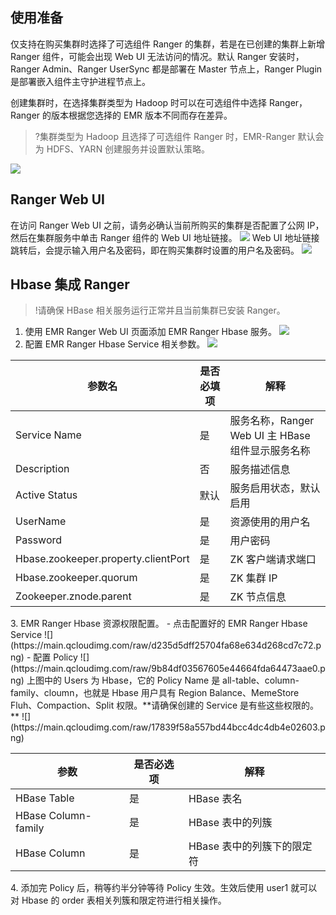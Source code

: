 ## 使用准备
仅支持在购买集群时选择了可选组件 Ranger 的集群，若是在已创建的集群上新增 Ranger 组件，可能会出现 Web UI 无法访问的情况。默认 Ranger 安装时，Ranger Admin、Ranger UserSync 都是部署在 Master 节点上，Ranger Plugin 是部署嵌入组件主守护进程节点上。

创建集群时，在选择集群类型为 Hadoop 时可以在可选组件中选择 Ranger，Ranger 的版本根据您选择的 EMR 版本不同而存在差异。
>?集群类型为 Hadoop 且选择了可选组件 Ranger 时，EMR-Ranger 默认会为 HDFS、YARN 创建服务并设置默认策略。
>
![](https://main.qcloudimg.com/raw/e744dc5ce95b1a2dc17f2765b4abe721.png)

## Ranger Web UI
在访问 Ranger Web UI 之前，请务必确认当前所购买的集群是否配置了公网 IP，然后在集群服务中单击 Ranger 组件的 Web UI 地址链接。
![](https://main.qcloudimg.com/raw/002d2aeeb1349f12b3c811b1bbae7ea4.png)
Web UI 地址链接跳转后，会提示输入用户名及密码，即在购买集群时设置的用户名及密码。
![](https://main.qcloudimg.com/raw/a0b4159c09c674773b2f3705abbd7d38.png)


## Hbase 集成 Ranger
>!请确保 HBase 相关服务运行正常并且当前集群已安装 Ranger。
>
1. 使用 EMR Ranger Web UI 页面添加 EMR Ranger Hbase 服务。
![](https://main.qcloudimg.com/raw/acc3b5af5f1c4b7186427cb8cc7a837f.png)
2. 配置 EMR Ranger Hbase Service 相关参数。
![](https://main.qcloudimg.com/raw/bf5058d18d9865a9421821a6dc46fac5.png)
<table>
<thead>
<tr>
<th><strong>参数名</strong></th>
<th><strong>是否必填项</strong></th>
<th><strong>解释</strong></th>
</tr>
</thead>
<tbody><tr>
<td>Service Name</td>
<td>是</td>
<td>服务名称，Ranger Web UI 主 HBase 组件显示服务名称</td>
</tr>
<tr>
<td>Description</td>
<td>否</td>
<td>服务描述信息</td>
</tr>
<tr>
<td>Active Status</td>
<td>默认</td>
<td>服务启用状态，默认启用</td>
</tr>
<tr>
<td>UserName</td>
<td>是</td>
<td>资源使用的用户名</td>
</tr>
<tr>
<td>Password</td>
<td>是</td>
<td>用户密码</td>
</tr>
<tr>
<td>Hbase.zookeeper.property.clientPort</td>
<td>是</td>
<td>ZK 客户端请求端口</td>
</tr>
<tr>
<td>Hbase.zookeeper.quorum</td>
<td>是</td>
<td>ZK 集群 IP</td>
</tr>
<tr>
<td>Zookeeper.znode.parent</td>
<td>是</td>
<td>ZK 节点信息</td>
</tr>
</tbody></table>
3. EMR Ranger Hbase 资源权限配置。
 - 点击配置好的 EMR Ranger Hbase Service 
![](https://main.qcloudimg.com/raw/d235d5dff25704fa68e634d268cd7c72.png)
 - 配置 Policy 
![](https://main.qcloudimg.com/raw/9b84df03567605e44664fda64473aae0.png)
上图中的 Users 为 Hbase，它的 Policy Name 是 all-table、column-family、cloumn，也就是 Hbase 用户具有 Region Balance、MemeStore Fluh、Compaction、Split 权限。**请确保创建的 Service 是有些这些权限的。**
![](https://main.qcloudimg.com/raw/17839f58a557bd44bcc4dc4db4e02603.png)
<table>
<thead>
<tr>
<th><strong>参数</strong></th>
<th><strong>是否必选项</strong></th>
<th><strong>解释</strong></th>
</tr>
</thead>
<tbody><tr>
<td>HBase Table</td>
<td>是</td>
<td>HBase 表名</td>
</tr>
<tr>
<td>HBase Column-family</td>
<td>是</td>
<td>HBase 表中的列簇</td>
</tr>
<tr>
<td>HBase Column</td>
<td>是</td>
<td>HBase 表中的列簇下的限定符</td>
</tr>
</tbody></table>
4. 添加完 Policy 后，稍等约半分钟等待 Policy 生效。生效后使用 user1 就可以对 Hbase 的 order 表相关列簇和限定符进行相关操作。
